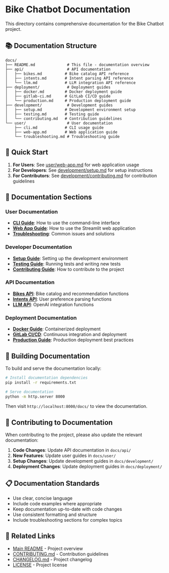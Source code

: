 # Bike Chatbot Documentation

This directory contains comprehensive documentation for the Bike Chatbot project.

## 📚 Documentation Structure

```
docs/
├── README.md              # This file - documentation overview
├── api/                   # API documentation
│   ├── bikes.md          # Bike catalog API reference
│   ├── intents.md        # Intent parsing API reference
│   └── llm.md            # LLM integration API reference
├── deployment/            # Deployment guides
│   ├── docker.md         # Docker deployment guide
│   ├── gitlab-ci.md      # GitLab CI/CD guide
│   └── production.md     # Production deployment guide
├── development/           # Development guides
│   ├── setup.md          # Development environment setup
│   ├── testing.md        # Testing guide
│   └── contributing.md   # Contribution guidelines
└── user/                  # User documentation
    ├── cli.md            # CLI usage guide
    ├── web-app.md        # Web application guide
    └── troubleshooting.md # Troubleshooting guide
```

## 🚀 Quick Start

1. **For Users**: See [user/web-app.md](user/web-app.md) for web application usage
2. **For Developers**: See [development/setup.md](development/setup.md) for setup instructions
3. **For Contributors**: See [development/contributing.md](development/contributing.md) for contribution guidelines

## 📖 Documentation Sections

### User Documentation
- **[CLI Guide](user/cli.md)**: How to use the command-line interface
- **[Web App Guide](user/web-app.md)**: How to use the Streamlit web application
- **[Troubleshooting](user/troubleshooting.md)**: Common issues and solutions

### Developer Documentation
- **[Setup Guide](development/setup.md)**: Setting up the development environment
- **[Testing Guide](development/testing.md)**: Running tests and writing new tests
- **[Contributing Guide](development/contributing.md)**: How to contribute to the project

### API Documentation
- **[Bikes API](api/bikes.md)**: Bike catalog and recommendation functions
- **[Intents API](api/intents.md)**: User preference parsing functions
- **[LLM API](api/llm.md)**: OpenAI integration functions

### Deployment Documentation
- **[Docker Guide](deployment/docker.md)**: Containerized deployment
- **[GitLab CI/CD](deployment/gitlab-ci.md)**: Continuous integration and deployment
- **[Production Guide](deployment/production.md)**: Production deployment best practices

## 🔧 Building Documentation

To build and serve the documentation locally:

```bash
# Install documentation dependencies
pip install -r requirements.txt

# Serve documentation
python -m http.server 8000
```

Then visit `http://localhost:8000/docs/` to view the documentation.

## 📝 Contributing to Documentation

When contributing to the project, please also update the relevant documentation:

1. **Code Changes**: Update API documentation in `docs/api/`
2. **New Features**: Update user guides in `docs/user/`
3. **Setup Changes**: Update development guides in `docs/development/`
4. **Deployment Changes**: Update deployment guides in `docs/deployment/`

## 📋 Documentation Standards

- Use clear, concise language
- Include code examples where appropriate
- Keep documentation up-to-date with code changes
- Use consistent formatting and structure
- Include troubleshooting sections for complex topics

## 🔗 Related Links

- [Main README](../README.md) - Project overview
- [CONTRIBUTING.md](../CONTRIBUTING.md) - Contribution guidelines
- [CHANGELOG.md](../CHANGELOG.md) - Project changelog
- [LICENSE](../LICENSE) - Project license
